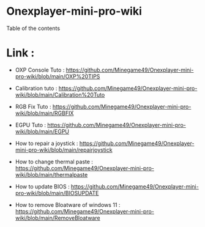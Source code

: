 # Onexplayer-mini-pro-wiki
Table of the contents

# Link : 

- OXP Console Tuto : https://github.com/Minegame49/Onexplayer-mini-pro-wiki/blob/main/OXP%20TIPS

- Calibration tuto : https://github.com/Minegame49/Onexplayer-mini-pro-wiki/blob/main/Calibration%20Tuto

- RGB Fix Tuto : https://github.com/Minegame49/Onexplayer-mini-pro-wiki/blob/main/RGBFIX

- EGPU Tuto : https://github.com/Minegame49/Onexplayer-mini-pro-wiki/blob/main/EGPU

- How to repair a joystick : https://github.com/Minegame49/Onexplayer-mini-pro-wiki/blob/main/repairjoystick

- How to change thermal paste : https://github.com/Minegame49/Onexplayer-mini-pro-wiki/blob/main/thermalpaste

- How to update BIOS : https://github.com/Minegame49/Onexplayer-mini-pro-wiki/blob/main/BIOSUPDATE

- How to remove Bloatware of windows 11 : https://github.com/Minegame49/Onexplayer-mini-pro-wiki/blob/main/RemoveBloatware
